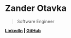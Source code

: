 # Zander Otavka
> Software Engineer

**[LinkedIn](https://linkedin.com/in/alexander-otavka) | [GitHub](https://github.com/AlexanderOtavka)**
